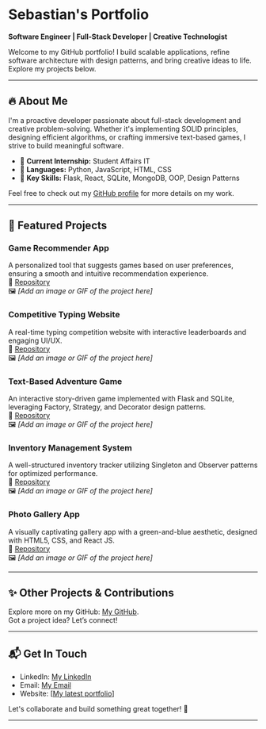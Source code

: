 # Sebastian's Portfolio  
**Software Engineer | Full-Stack Developer | Creative Technologist**

Welcome to my GitHub portfolio! I build scalable applications, refine software architecture with design patterns, and bring creative ideas to life. Explore my projects below.

---

## 🔥 About Me  
I'm a proactive developer passionate about full-stack development and creative problem-solving. Whether it's implementing SOLID principles, designing efficient algorithms, or crafting immersive text-based games, I strive to build meaningful software.  

- 🔹 **Current Internship:** Student Affairs IT
- 🔹 **Languages:** Python, JavaScript, HTML, CSS
- 🔹 **Key Skills:** Flask, React, SQLite, MongoDB, OOP, Design Patterns  

Feel free to check out my [GitHub profile](https://github.com/Sebas-D-Dev) for more details on my work.

---

## 🚀 Featured Projects  

### **Game Recommender App**  
A personalized tool that suggests games based on user preferences, ensuring a smooth and intuitive recommendation experience.  
🔗 [Repository](YOUR_GAME_RECOMMENDER_REPO_LINK)  
🖼️ _[Add an image or GIF of the project here]_

### **Competitive Typing Website**  
A real-time typing competition website with interactive leaderboards and engaging UI/UX.  
🔗 [Repository](YOUR_TYPING_WEBSITE_REPO_LINK)  
🖼️ _[Add an image or GIF of the project here]_

### **Text-Based Adventure Game**  
An interactive story-driven game implemented with Flask and SQLite, leveraging Factory, Strategy, and Decorator design patterns.  
🔗 [Repository](YOUR_ADVENTURE_GAME_REPO_LINK)  
🖼️ _[Add an image or GIF of the project here]_

### **Inventory Management System**  
A well-structured inventory tracker utilizing Singleton and Observer patterns for optimized performance.  
🔗 [Repository](YOUR_INVENTORY_SYSTEM_REPO_LINK)  
🖼️ _[Add an image or GIF of the project here]_

### **Photo Gallery App**  
A visually captivating gallery app with a green-and-blue aesthetic, designed with HTML5, CSS, and React JS.  
🔗 [Repository](YOUR_PHOTO_GALLERY_REPO_LINK)  
🖼️ _[Add an image or GIF of the project here]_

---

## ✨ Other Projects & Contributions  
Explore more on my GitHub: [My GitHub](https://github.com/Sebas-D-Dev).  
Got a project idea? Let’s connect!

---

## 📬 Get In Touch  
- LinkedIn: [My LinkedIn](https://www.linkedin.com/in/sebastian-torres-cs/)  
- Email: [My Email](sebas.t.nait@gmail.com)  
- Website: [[My latest portfolio](https://sebas-d-dev.github.io/portfolio-v2/)]  

Let's collaborate and build something great together! 🚀  

---
